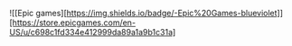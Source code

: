 ![[Epic games][https://img.shields.io/badge/-Epic%20Games-blueviolet]][https://store.epicgames.com/en-US/u/c698c1fd334e412999da89a1a9b1c31a]